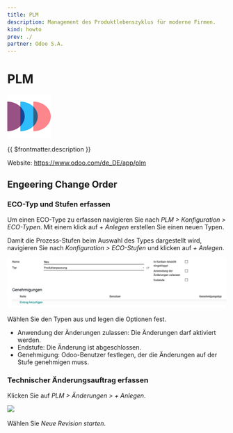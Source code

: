 ```yaml
---
title: PLM
description: Management des Produktlebenszyklus für moderne Firmen.
kind: howto
prev: ./
partner: Odoo S.A.
---
```


# PLM

![icons_odoo_mrp_plm](attachments/icons_odoo_mrp_plm.png)

{{ $frontmatter.description }}

Website: <https://www.odoo.com/de_DE/app/plm>

## Engeering Change Order

### ECO-Typ und Stufen erfassen

Um einen ECO-Type zu erfassen navigieren Sie nach _PLM > Konfiguration > ECO-Typen_. Mit einem klick auf _+ Anlegen_ erstellen Sie einen neuen Typen.

Damit die Prozess-Stufen beim Auswahl des Types dargestellt wird, navigieren Sie nach _Konfiguration > ECO-Stufen_ und klicken auf _+ Anlegen_.

![](attachments/PLM%20ECO-Stufe%20erfassen.png)

Wählen Sie den Typen aus und legen die Optionen fest.

- Anwendung der Änderungen zulassen: Die Änderungen darf aktiviert werden.
- Endstufe: Die Änderung ist abgeschlossen.
- Genehmigung: Odoo-Benutzer festlegen, der die Änderungen auf der Stufe genehmigen muss.

### Technischer Änderungsauftrag erfassen

Klicken Sie auf _PLM > Änderungen > + Anlegen_.

![](attachments/PLM%20Änderungsauftrag%20erfassen.gif)

Wählen Sie _Neue Revision starten_.
